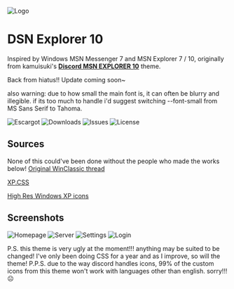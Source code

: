 
![Logo](https://github.com/numoder/dsn10-theme/blob/main/assets/discord/Beta.png?raw=true)

# DSN Explorer 10
Inspired by Windows MSN Messenger 7 and MSN Explorer 7 / 10, originally from kamuisuki's [**Discord MSN EXPLORER 10**](https://www.deviantart.com/kamuisuki/art/Discord-MSN-Explorer-10-theme-873282935) theme.

Back from hiatus!! Update coming soon~

also warning: due to how small the main font is, it can often be blurry and illegible. if its too much to handle i'd suggest switching --font-small from MS Sans Serif to Tahoma.

![Escargot](https://img.shields.io/badge/malkavian@escargot.chat-e1512c?color=%23e1512c&style=plastic) ![Downloads](https://img.shields.io/github/downloads/numoder/dsn10-theme/total?style=plastic&color=%238ec64b) ![Issues](https://img.shields.io/github/issues/numoder/dsn10-theme?style=plastic&color=%23609bd7) ![License](https://img.shields.io/github/license/numoder/dsn10-theme?color=%23e9da4b&style=plastic)
## Sources

None of this could've been done without the people who made the works below!
 [Original WinClassic thread](https://winclassic.net/thread/753/discord-classic-msn-theme)
 
 [XP.CSS](https://botoxparty.github.io/XP.css/)

 [High Res Windows XP icons](https://github.com/marchmountain/-Windows-XP-High-Resolution-Icon-Pack)

## Screenshots

![Homepage](https://cdn.discordapp.com/attachments/1179087942552133685/1209299437076094996/image.png?ex=65e66add&is=65d3f5dd&hm=ef7b335a98031105c508625daa9aa6c1103cf1dbc8a3885cf33dbec46346802e&)
![Server](https://github.com/numoder/dsn10-theme/assets/72421281/569ff1bb-b04f-46ca-8f79-eab3be82b1fd)
![Settings](https://media.discordapp.net/attachments/1181701173997228204/1206813194702557255/image.png?ex=65dd5f5f&is=65caea5f&hm=fc19dbb111cd458f05267ef05b5f5efe0cba740f748cf85e0f7c61fac0f2679e&=&format=webp&quality=lossless)
![Login](https://github.com/numoder/dsn10-theme/assets/72421281/63df9423-782e-4493-b284-f1a93fafd48a)

P.S. this theme is very ugly at the moment!!! anything may be suited to be changed! I've only been doing CSS for a year and as I improve, so will the theme!
P.P.S. due to the way discord handles icons, 99% of the custom icons from this theme won't work with languages other than english. sorry!!! ☹️
